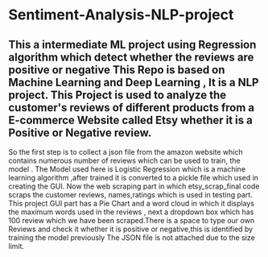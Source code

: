 # Sentiment-Analysis-NLP-project
This a intermediate ML project using Regression algorithm which detect whether the reviews are positive or negative
This Repo is based on Machine Learning and Deep Learning , It is a NLP project.
This Project is used to analyze the customer's reviews of different products from a E-commerce Website 
called Etsy whether it is a Positive or Negative review.
------------------------------------------------------------------------------------------------------------------
So the first step is to collect a json file from the amazon website which contains numerous number of reviews which can be used to train,
the model .
The Model used here is Logistic Regression which is a machine learning algorithm ,after trained it is converted to a pickle file which used 
in creating the GUI.
Now the web scraping part in which etsy_scrap_final code scraps the customer reviews, names,ratings which is used in testing part.
This project GUI part has a Pie Chart and a word cloud in which it displays the maximum words used in the reviews , next a dropdown box which has
100 review which we have been scraped.There is a space to type our own Reviews and check it whether it is positive or negative,this is identified 
by training the model previously
The JSON file is not attached due to the size limit.
